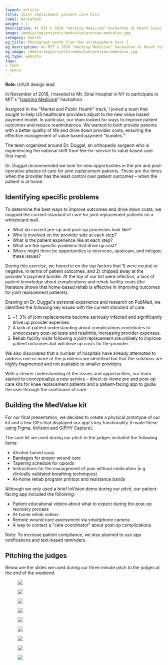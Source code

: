 ```yaml
---
layout: article
title: Joint replacement patient care kits
label: Hackathon
weight : 2
description: At MIT's 2018 "Hacking Medicine" hackathon at Mount Sinai Hospital, I designed patient care kits and a patient-facing care management app to improve outcomes and drive down costs for providers.
image: /media/img/projects/medvalue/preview-medvalue.jpg
category: health
og_title: Photograph earth from the stratosphere Part I
og_description: At MIT's 2018 "Hacking Medicine" hackathon at Mount Sinai Hospital, I designed patient care kits and a patient-facing care management app to improve outcomes and drive down costs for providers.
og_image: /media/img/projects/medvalue/preview-medvalue.jpg
og_type: website
tags: 
- tech
- space
---
```


**Role:** UI/UX design lead

In November of 2018, I traveled to Mt. Sinai Hospital in NY to participate in MIT's "<a href="https://icahn.mssm.edu/about/sinainnovations/health-hackathon">Hacking Medicine</a>" hackathon.

Assigned to the "Mental and Public Health" track, I joined a team that sought to help US healthcare providers adjust to the new value based payment model. In particular, our team looked for ways to improve patient outcomes and reduce readmittances. We wanted to both provide patients with a better quality of life and drive down provider costs, ensuring the effective management of value based payment "bundles."

The team organized around Dr. Duggal, an orthopedic surgeon who is experiencing the national shift from fee-for-service to value based care first-hand.

Dr. Duggal recommended we look for new opportunities in the pre and post-operative phases of care for joint replacement patients. These are the times when the provider has the least control over patient outcomes – when the patient is at home.

## Identifying specific problems

To determine the best ways to improve outcomes and drive down costs, we mapped the current standard of care for joint replacement patients on a whiteboard wall.

* What do current pre-op and post-op processes look like?
* Who is involved on the provider side at each step?
* What is the patient experience like at each step?
* What are the specific problems that drive up cost?
* Where might there be opportunities to intervene, upstream, and mitigate these issues?

During this exercise, we honed in on the top factors that 1) were neutral or negative, in terms of patient outcomes, and 2) chipped away at the provider's payment bundle. At the top of our list were infection, a lack of patient knowledge about complications and rehab facility costs (the literature shows that home-based rehab is effective in improving outcomes for joint replacement patients).

Drawing on Dr. Duggal's personal experience and research on PubMed, we identified the following key issues with the current standard of care:

1. ~1-3% of joint replacements become seriously infected and significantly drive up provider expenses.
2. A lack of patient understanding about complications contributes to unnecessary post-op tests and readmits, increasing provider expenses.
3. Rehab facility visits following a joint replacement are unlikely to improve patient outcomes but will drive up costs for the provider.

We also discovered that a number of hospitals have already attempted to address one or more of the problems we identified but that the solutions are highly fragmented and not available to smaller providers.

With a clearer understanding of the issues and opportunities, our team started to conceptualize a new service – direct-to-home pre and post-op care kits for knee replacement patients and a patient-facing app to guide the user through the continuum of care.

## Building the MedValue kit

For our final presentation, we decided to create a physical prototype of our kit and a few GIFs that displayed our app's key functionality (I made these using Figma, InVision and GIPHY Capture).

<!--Early Sunday morning, our team met with a physical therapist at Sinai to 

who gave us the care instructions, I recorded a video.

I also asked her about pain management; she suggested 

suggested we also include tapering instructions for the post-op opioids in the post-op care kit.

One of our group members then rushed to FedEx to print these pieces while the rest of us continued to refine the slide deck and practice our presentation.-->

The care kit we used during our pitch to the judges included the following items:

* Alcohol-based soap
* Bandages for proper wound care
* Tapering schedule for opioids
* Instructions for the management of pain without medication (e.g. clinically validated breathing techniques)
* At-home rehab program printout and resistance bands

Although we only used a brief InVision demo during our pitch, our patient-facing app included the following:

* Patient educational videos about what to expect during the post-op recovery process
* At-home rehab videos
* Remote wound care assessment via smartphone camera
* A way to contact a "care coordinator" about post-op complications

Note: To increase patient compliance, we also planned to use app notifications and text-based reminders.

<!--
<section class="stripe-section-3">
	<section class="grid-wrapper tiles four-items">
		<div class="figure-wrapper">
			<figure>
				<img src="/media/img/projects/medvalue/app/soap-reminder.gif"/>
			</figure>
		</div>
		<div class="figure-wrapper">
			<figure>
				<img src="/media/img/projects/medvalue/app/wound-assessment.gif"/>
			</figure>
		</div>
	</section>
</section>
-->

## Pitching the judges

Below are the slides we used during our three minute pitch to the judges at the end of the weekend.

<section class="stripe-section-3">
	<section class="grid-wrapper tiles">
		<div class="figure-wrapper">
			<figure>
				<img src="/media/img/projects/medvalue/slides/medvalue-cover.jpg" class="slide" />
			</figure>
		</div>
		<div class="figure-wrapper">
			<figure>
				<img src="/media/img/projects/medvalue/slides/medvalue-1.jpg" class="slide"/>
			</figure>
		</div>
		<div class="figure-wrapper">
			<figure>
				<img src="/media/img/projects/medvalue/slides/medvalue-2.jpg" class="slide" />
			</figure>
		</div>
		<div class="figure-wrapper">
			<figure>
				<img src="/media/img/projects/medvalue/slides/medvalue-3.jpg" class="slide" />
			</figure>
		</div>
		<div class="figure-wrapper">
			<figure>
				<img src="/media/img/projects/medvalue/slides/medvalue-4.jpg" class="slide" />
			</figure>
		</div>
		<div class="figure-wrapper">
			<figure>
				<img src="/media/img/projects/medvalue/slides/medvalue-5.jpg" class="slide" />
			</figure>
		</div>
		<div class="figure-wrapper">
			<figure>
				<img src="/media/img/projects/medvalue/slides/medvalue-6.jpg" class="slide" />
			</figure>
		</div>
		<div class="figure-wrapper">
			<figure>
				<img src="/media/img/projects/medvalue/slides/medvalue-7.jpg" class="slide" />
			</figure>
		</div>
		<div class="figure-wrapper">
			<figure>
				<img src="/media/img/projects/medvalue/slides/medvalue-8.jpg" class="slide" />
			</figure>
		</div>
	</section>
</section>